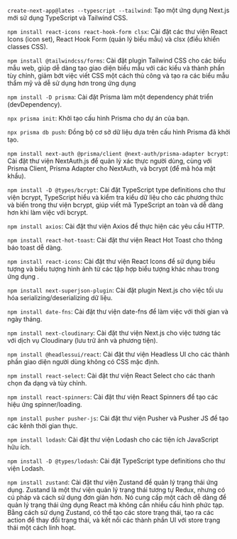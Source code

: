`create-next-app@lates --typescript --tailwind`: Tạo một ứng dụng Next.js mới sử dụng TypeScript và Tailwind CSS.

`npm install react-icons react-hook-form clsx`: Cài đặt các thư viện React Icons (icon set), React Hook Form (quản lý biểu mẫu) và clsx (điều khiển classes CSS).

`npm install @tailwindcss/forms`: Cài đặt plugin Tailwind CSS cho các biểu mẫu web, giúp dễ dàng tạo giao diện biểu mẫu với các kiểu và thành phần tùy chỉnh, giảm bớt việc viết CSS một cách thủ công và tạo ra các biểu mẫu thẩm mỹ và dễ sử dụng hơn trong ứng dụng

`npm install -D prisma`: Cài đặt Prisma làm một dependency phát triển (devDependency).

`npx prisma init`: Khởi tạo cấu hình Prisma cho dự án của bạn.

`npx prisma db push`: Đồng bộ cơ sở dữ liệu dựa trên cấu hình Prisma đã khởi tạo.

`npm install next-auth @prisma/client @next-auth/prisma-adapter bcrypt`: Cài đặt thư viện NextAuth.js để quản lý xác thực người dùng, cùng với Prisma Client, Prisma Adapter cho NextAuth, và bcrypt (để mã hóa mật khẩu).

`npm install -D @types/bcrypt`: Cài đặt TypeScript type definitions cho thư viện bcrypt, TypeScript hiểu và kiểm tra kiểu dữ liệu cho các phương thức và biến trong thư viện bcrypt, giúp viết mã TypeScript an toàn và dễ dàng hơn khi làm việc với bcrypt.

`npm install axios`: Cài đặt thư viện Axios để thực hiện các yêu cầu HTTP.

`npm install react-hot-toast`: Cài đặt thư viện React Hot Toast cho thông báo toast dễ dàng.

`npm install react-icons`: Cài đặt thư viện React Icons để sử dụng biểu tượng và biểu tượng hình ảnh từ các tập hợp biểu tượng khác nhau trong ứng dụng .

`npm install next-superjson-plugin`: Cài đặt plugin Next.js cho việc tối ưu hóa serializing/deserializing dữ liệu.

`npm install date-fns`: Cài đặt thư viện date-fns để làm việc với thời gian và ngày tháng.

`npm install next-cloudinary`: Cài đặt thư viện Next.js cho việc tương tác với dịch vụ Cloudinary (lưu trữ ảnh và phương tiện).

`npm install @headlessui/react`: Cài đặt thư viện Headless UI cho các thành phần giao diện người dùng không có CSS mặc định.

`npm install react-select`: Cài đặt thư viện React Select cho các thanh chọn đa dạng và tùy chỉnh.

`npm install react-spinners`: Cài đặt thư viện React Spinners để tạo các hiệu ứng spinner/loading.

`npm install pusher pusher-js`: Cài đặt thư viện Pusher và Pusher JS để tạo các kênh thời gian thực.

`npm install lodash`: Cài đặt thư viện Lodash cho các tiện ích JavaScript hữu ích.

`npm install -D @types/lodash`: Cài đặt TypeScript type definitions cho thư viện Lodash.

`npm install zustand`: Cài đặt thư viện Zustand để quản lý trạng thái ứng dụng. Zustand là một thư viện quản lý trạng thái tương tự Redux, nhưng có cú pháp và cách sử dụng đơn giản hơn. Nó cung cấp một cách dễ dàng để quản lý trạng thái ứng dụng React mà không cần nhiều cấu hình phức tạp. Bằng cách sử dụng Zustand, có thể tạo các store trạng thái, tạo ra các action để thay đổi trạng thái, và kết nối các thành phần UI với store trạng thái một cách linh hoạt.
